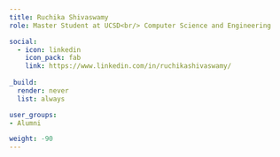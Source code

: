 ```yaml
---
title: Ruchika Shivaswamy
role: Master Student at UCSD<br/> Computer Science and Engineering

social:
  - icon: linkedin
    icon_pack: fab
    link: https://www.linkedin.com/in/ruchikashivaswamy/
    
_build:
  render: never
  list: always

user_groups:
- Alumni

weight: -90
---
```

